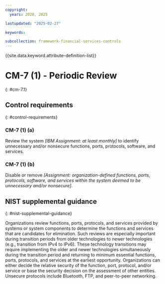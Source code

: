 ```yaml
---
copyright:
  years: 2020, 2025

lastupdated: "2025-02-27"

keywords:

subcollection: framework-financial-services-controls
---
```


{{site.data.keyword.attribute-definition-list}}

# CM-7 (1) -  Periodic Review
{: #cm-7.1}

## Control requirements
{: #control-requirements}



### CM-7 (1) (a)


Review the system _[IBM Assignment: at least monthly]_ to identify unnecessary and/or nonsecure functions, ports, protocols, software, and services.


### CM-7 (1) (b)


Disable or remove _[Assignment: organization-defined functions, ports, protocols, software, and services within the system deemed to be unnecessary and/or nonsecure]_.












## NIST supplemental guidance
{: #nist-supplemental-guidance}

Organizations review functions, ports, protocols, and services provided by systems or system components to determine the functions and services that are candidates for elimination. Such reviews are especially important during transition periods from older technologies to newer technologies (e.g., transition from IPv4 to IPv6). These technology transitions may require implementing the older and newer technologies simultaneously during the transition period and returning to minimum essential functions, ports, protocols, and services at the earliest opportunity. Organizations can either decide the relative security of the function, port, protocol, and/or service or base the security decision on the assessment of other entities. Unsecure protocols include Bluetooth, FTP, and peer-to-peer networking.
